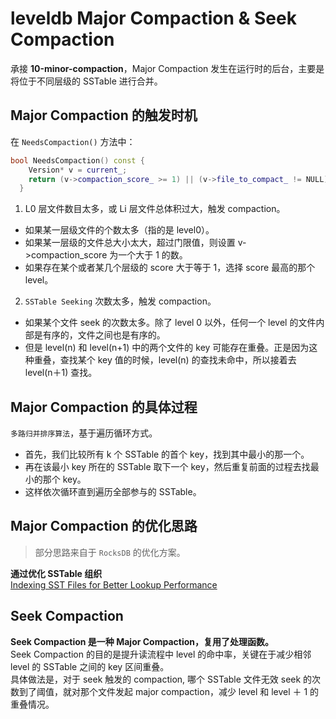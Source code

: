 # leveldb Major Compaction & Seek Compaction

承接 **10-minor-compaction**，Major Compaction 发生在运行时的后台，主要是将位于不同层级的 SSTable 进行合并。

## Major Compaction 的触发时机

在 `NeedsCompaction()` 方法中：

```cpp
bool NeedsCompaction() const {
    Version* v = current_;
    return (v->compaction_score_ >= 1) || (v->file_to_compact_ != NULL);
  }
```

1. L0 层文件数目太多，或 Li 层文件总体积过大，触发 compaction。

- 如果某一层级文件的个数太多（指的是 level0）。
- 如果某一层级的文件总大小太大，超过门限值，则设置 v->compaction_score 为一个大于 1 的数。
- 如果存在某个或者某几个层级的 score 大于等于 1，选择 score 最高的那个 level。

2. `SSTable Seeking` 次数太多，触发 compaction。

- 如果某个文件 seek 的次数太多。除了 level 0 以外，任何一个 level 的文件内部是有序的，文件之间也是有序的。
- 但是 level(n) 和 level(n+1) 中的两个文件的 key 可能存在重叠。正是因为这种重叠，查找某个 key 值的时候，level(n) 的查找未命中，所以接着去 level(n＋1) 查找。

## Major Compaction 的具体过程

`多路归并排序算法`，基于遍历循环方式。

- 首先，我们比较所有 k 个 SSTable 的首个 key，找到其中最小的那一个。
- 再在该最小 key 所在的 SSTable 取下一个 key，然后重复前面的过程去找最小的那个 key。
- 这样依次循环直到遍历全部参与的 SSTable。

## Major Compaction 的优化思路

> 部分思路来自于 `RocksDB` 的优化方案。

**通过优化 SSTable 组织**  
[Indexing SST Files for Better Lookup Performance](https://rocksdb.org/blog/2014/04/21/indexing-sst-files-for-better-lookup-performance.html)

## Seek Compaction

**Seek Compaction 是一种 Major Compaction，复用了处理函数。**  
Seek Compaction 的目的是提升读流程中 level 的命中率，关键在于减少相邻 level 的 SSTable 之间的 key 区间重叠。  
具体做法是，对于 seek 触发的 compaction, 哪个 SSTable 文件无效 seek 的次数到了阈值，就对那个文件发起 major compaction，减少 level 和 level ＋ 1 的重叠情况。
